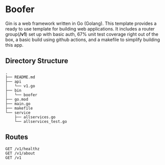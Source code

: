 # Boofer
Gin is a web framework written in Go (Golang). This template provides a ready to use template for building web applications. It includes a router group(**/v1**) set up with basic auth, 67% unit test coverage right out of the box, a basic build using github actions, and a makefile to simplify building this app.

## Directory Structure
```
.
├── README.md
├── api
│   └── v1.go
├── bin
│   └── boofer
├── go.mod
├── main.go
├── makefile
└── service
    ├── allservices.go
    └── allservices_test.go

```

## Routes
 ```
 GET /v1/healthz
 GET /v1/about
 GET /v1
 ```
 
